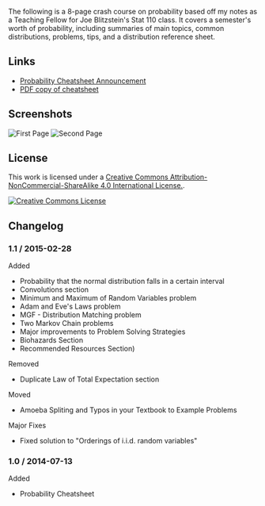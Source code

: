 The following is a 8-page crash course on probability based off my notes as a Teaching Fellow for Joe Blitzstein's Stat 110 class. It covers a semester's worth of probability, including summaries of main topics, common distributions, problems, tips, and a distribution reference sheet.


Links
-------

* [Probability Cheatsheet Announcement](https://datastories.quora.com/The-Only-Probability-Cheatsheet-Youll-Ever-Need)
* [PDF copy of cheatsheet](https://bayesrule.files.wordpress.com/2014/07/probability_cheatsheet_140718.pdf)


Screenshots
-------

![First Page](http://i.imgur.com/NgjCxGm.jpg)
![Second Page](http://i.imgur.com/HDwSPDk.jpg)

License
-------

This work is licensed under a [Creative Commons Attribution-NonCommercial-ShareAlike 4.0 International License.][by-nc-sa].

[![Creative Commons License][by-nc-sa-img]][by-nc-sa]

Changelog
-------

### 1.1 / 2015-02-28

Added

* Probability that the normal distribution falls in a certain interval
* Convolutions section
* Minimum and Maximum of Random Variables problem
* Adam and Eve's Laws problem
* MGF - Distribution Matching problem
* Two Markov Chain problems
* Major improvements to Problem Solving Strategies
* Biohazards Section
* Recommended Resources Section)

Removed

* Duplicate Law of Total Expectation section

Moved

* Amoeba Spliting and Typos in your Textbook to Example Problems

Major Fixes

* Fixed solution to "Orderings of i.i.d. random variables"

### 1.0 / 2014-07-13

Added

* Probability Cheatsheet

[by-nc-sa]: http://creativecommons.org/licenses/by-nc-sa/4.0/
[by-nc-sa-img]: http://i.creativecommons.org/l/by-nc-sa/4.0/88x31.png